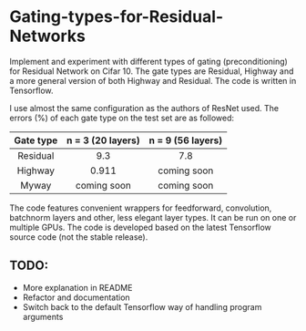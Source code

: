 # Gating-types-for-Residual-Networks
Implement and experiment with different types of gating (preconditioning) for Residual Network on Cifar 10. The gate types are Residual, Highway and a more general version of both Highway and Residual. The code is written in Tensorflow.

I use almost the same configuration as the authors of ResNet used. The errors (%) of each gate type on the test set are as followed:

Gate type | n = 3 (20 layers) | n = 9 (56 layers)
:---: | :---: | :---: |
Residual | 9.3 | 7.8 |
Highway | 0.911 | coming soon
Myway | coming soon | coming soon


The code features convenient wrappers for feedforward, convolution, batchnorm layers and other, less elegant layer types. It can be run on one or multiple GPUs. The code is developed based on the latest Tensorflow source code (not the stable release).


## TODO: 
- More explanation in README
- Refactor and documentation
- Switch back to the default Tensorflow way of handling program arguments


